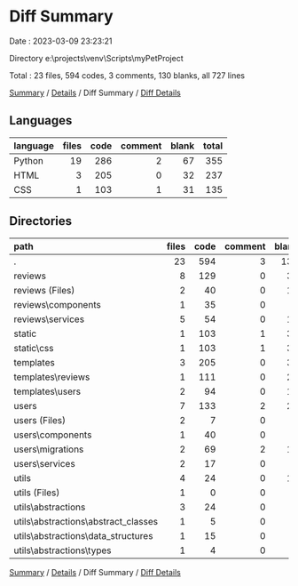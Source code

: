 # Diff Summary

Date : 2023-03-09 23:23:21

Directory e:\\projects\\venv\\Scripts\\myPetProject

Total : 23 files,  594 codes, 3 comments, 130 blanks, all 727 lines

[Summary](results.md) / [Details](details.md) / Diff Summary / [Diff Details](diff-details.md)

## Languages
| language | files | code | comment | blank | total |
| :--- | ---: | ---: | ---: | ---: | ---: |
| Python | 19 | 286 | 2 | 67 | 355 |
| HTML | 3 | 205 | 0 | 32 | 237 |
| CSS | 1 | 103 | 1 | 31 | 135 |

## Directories
| path | files | code | comment | blank | total |
| :--- | ---: | ---: | ---: | ---: | ---: |
| . | 23 | 594 | 3 | 130 | 727 |
| reviews | 8 | 129 | 0 | 30 | 159 |
| reviews (Files) | 2 | 40 | 0 | 13 | 53 |
| reviews\\components | 1 | 35 | 0 | 7 | 42 |
| reviews\\services | 5 | 54 | 0 | 10 | 64 |
| static | 1 | 103 | 1 | 31 | 135 |
| static\\css | 1 | 103 | 1 | 31 | 135 |
| templates | 3 | 205 | 0 | 32 | 237 |
| templates\\reviews | 1 | 111 | 0 | 21 | 132 |
| templates\\users | 2 | 94 | 0 | 11 | 105 |
| users | 7 | 133 | 2 | 27 | 162 |
| users (Files) | 2 | 7 | 0 | 3 | 10 |
| users\\components | 1 | 40 | 0 | 8 | 48 |
| users\\migrations | 2 | 69 | 2 | 12 | 83 |
| users\\services | 2 | 17 | 0 | 4 | 21 |
| utils | 4 | 24 | 0 | 10 | 34 |
| utils (Files) | 1 | 0 | 0 | 3 | 3 |
| utils\\abstractions | 3 | 24 | 0 | 7 | 31 |
| utils\\abstractions\\abstract_classes | 1 | 5 | 0 | 0 | 5 |
| utils\\abstractions\\data_structures | 1 | 15 | 0 | 5 | 20 |
| utils\\abstractions\\types | 1 | 4 | 0 | 2 | 6 |

[Summary](results.md) / [Details](details.md) / Diff Summary / [Diff Details](diff-details.md)